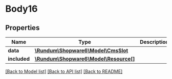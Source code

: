 # Body16

## Properties
Name | Type | Description | Notes
------------ | ------------- | ------------- | -------------
**data** | [**\Rundum\Shopware6\Model\CmsSlot**](CmsSlot.md) |  | [optional] 
**included** | [**\Rundum\Shopware6\Model\Resource[]**](Resource.md) |  | [optional] 

[[Back to Model list]](../../README.md#documentation-for-models) [[Back to API list]](../../README.md#documentation-for-api-endpoints) [[Back to README]](../../README.md)

